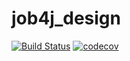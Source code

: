 # job4j_design

[![Build Status](https://travis-ci.org/Oklevet/job4j_design.svg?branch=master)](https://travis-ci.org/Oklevet/job4j_design)
[![codecov](https://codecov.io/gh/Oklevet/job4j_design/branch/master/graph/badge.svg?token=9MvvRfKmuW)](https://codecov.io/gh/Oklevet/job4j_design)
